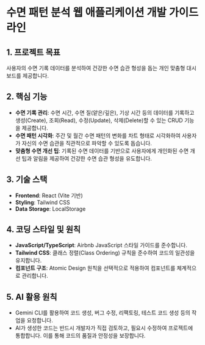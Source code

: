 # 수면 패턴 분석 웹 애플리케이션 개발 가이드라인

## 1. 프로젝트 목표

사용자의 수면 기록 데이터를 분석하여 건강한 수면 습관 형성을 돕는 개인 맞춤형 대시보드를 제공합니다.

## 2. 핵심 기능

- **수면 기록 관리**: 수면 시간, 수면 질(얕은/깊은), 기상 시간 등의 데이터를 기록하고 생성(Create), 조회(Read), 수정(Update), 삭제(Delete)할 수 있는 CRUD 기능을 제공합니다.
- **수면 패턴 시각화**: 주간 및 월간 수면 패턴의 변화를 차트 형태로 시각화하여 사용자가 자신의 수면 습관을 직관적으로 파악할 수 있도록 돕습니다.
- **맞춤형 수면 개선 팁**: 기록된 수면 데이터를 기반으로 사용자에게 개인화된 수면 개선 팁과 알림을 제공하여 건강한 수면 습관 형성을 유도합니다.

## 3. 기술 스택

- **Frontend**: React (Vite 기반)
- **Styling**: Tailwind CSS
- **Data Storage**: LocalStorage

## 4. 코딩 스타일 및 원칙

- **JavaScript/TypeScript**: Airbnb JavaScript 스타일 가이드를 준수합니다.
- **Tailwind CSS**: 클래스 정렬(Class Ordering) 규칙을 준수하여 코드의 일관성을 유지합니다.
- **컴포넌트 구조**: Atomic Design 원칙을 선택적으로 적용하여 컴포넌트를 체계적으로 관리합니다.

## 5. AI 활용 원칙

- Gemini CLI를 활용하여 코드 생성, 버그 수정, 리팩토링, 테스트 코드 생성 등의 작업을 요청합니다.
- AI가 생성한 코드는 반드시 개발자가 직접 검토하고, 필요시 수정하여 프로젝트에 통합합니다. 이를 통해 코드의 품질과 안정성을 보장합니다.
